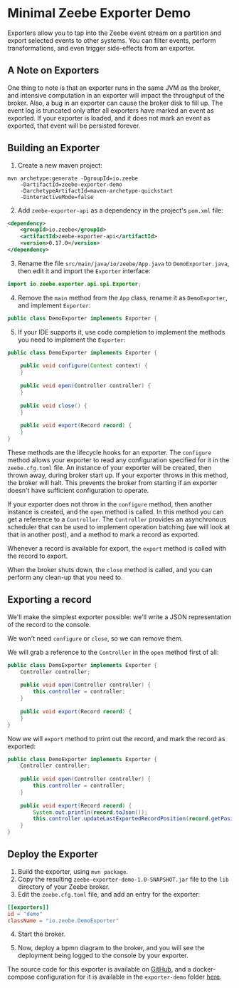 # Minimal Zeebe Exporter Demo

Exporters allow you to tap into the Zeebe event stream on a partition and export selected events to other systems. You can filter events, perform transformations, and even trigger side-effects from an exporter.

## A Note on Exporters

One thing to note is that an exporter runs in the same JVM as the broker, and intensive computation in an exporter will impact the throughput of the broker. Also, a bug in an exporter can cause the broker disk to fill up. The event log is truncated only after all exporters have marked an event as exported. If your exporter is loaded, and it does not mark an event as exported, that event will be persisted forever.

## Building an Exporter

1. Create a new maven project:

```
mvn archetype:generate -DgroupId=io.zeebe 
    -DartifactId=zeebe-exporter-demo
    -DarchetypeArtifactId=maven-archetype-quickstart  
    -DinteractiveMode=false
```

2. Add `zeebe-exporter-api` as a dependency in the project's `pom.xml` file:

```xml
<dependency>
    <groupId>io.zeebe</groupId>
    <artifactId>zeebe-exporter-api</artifactId>
    <version>0.17.0</version>
</dependency>
```

3. Rename the file `src/main/java/io/zeebe/App.java` to `DemoExporter.java`, then edit it and import the `Exporter` interface:

```java
import io.zeebe.exporter.api.spi.Exporter;
```

4. Remove the `main` method from the `App` class, rename it as `DemoExporter`, and implement `Exporter`:

```java
public class DemoExporter implements Exporter {
```

5. If your IDE supports it, use code completion to implement the methods you need to implement the `Exporter`:

```java
public class DemoExporter implements Exporter {
    
    public void configure(Context context) {    
    }
  
    public void open(Controller controller) {    
    }
    
    public void close() {
    }
    
    public void export(Record record) {       
    }
}
```

These methods are the lifecycle hooks for an exporter. The `configure` method allows your exporter to read any configuration specified for it in the `zeebe.cfg.toml` file. An instance of your exporter will be created, then thrown away, during broker start up. If your exporter throws in this method, the broker will halt. This prevents the broker from starting if an exporter doesn't have sufficient configuration to operate.

If your exporter does not throw in the `configure` method, then another instance is created, and the `open` method is called. In this method you can get a reference to a `Controller`. The `Controller` provides an asynchronous scheduler that can be used to implement operation batching (we will look at that in another post), and a method to mark a record as exported.

Whenever a record is available for export, the `export` method is called with the record to export.

When the broker shuts down, the `close` method is called, and you can perform any clean-up that you need to.

## Exporting a record

We'll make the simplest exporter possible: we'll write a JSON representation of the record to the console.

We won't need `configure` or `close`, so we can remove them.

We will grab a reference to the `Controller` in the `open` method first of all:

```java
public class DemoExporter implements Exporter {
    Controller controller;
    
    public void open(Controller controller) {
        this.controller = controller;
    }
    
    public void export(Record record) {
    }
}
```

Now we will `export` method to print out the record, and mark the record as exported:

```java
public class DemoExporter implements Exporter {
    Controller controller;
    
    public void open(Controller controller) {
        this.controller = controller;
    }
    
    public void export(Record record) {
        System.out.println(record.toJson());
        this.controller.updateLastExportedRecordPosition(record.getPosition());
    }
}
```

## Deploy the Exporter

1. Build the exporter, using `mvn package`.
2. Copy the resulting `zeebe-exporter-demo-1.0-SNAPSHOT.jar` file to the `lib` directory of your Zeebe broker. 
3. Edit the `zeebe.cfg.toml` file, and add an entry for the exporter:

```toml
[[exporters]]
id = "demo"
className = "io.zeebe.DemoExporter"
```

4. Start the broker.

5. Now, deploy a bpmn diagram to the broker, and you will see the deployment being logged to the console by your exporter.

The source code for this exporter is available on [GitHub](https://github.com/jwulf/zeebe-exporter-demo), and a docker-compose configuration for it is available in the `exporter-demo` folder [here](https://github.com/zeebe-io/zeebe-docker-compose).
